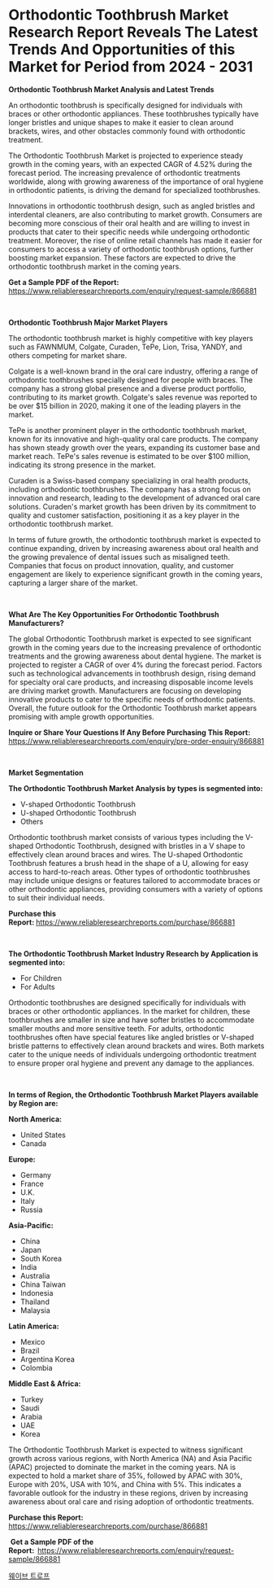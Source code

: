 <p><h1>Orthodontic Toothbrush Market Research Report Reveals The Latest Trends And Opportunities of this Market for Period from 2024 - 2031</h1></p><p><strong>Orthodontic Toothbrush Market Analysis and Latest Trends</strong></p>
<p><p>An orthodontic toothbrush is specifically designed for individuals with braces or other orthodontic appliances. These toothbrushes typically have longer bristles and unique shapes to make it easier to clean around brackets, wires, and other obstacles commonly found with orthodontic treatment.</p><p>The Orthodontic Toothbrush Market is projected to experience steady growth in the coming years, with an expected CAGR of 4.52% during the forecast period. The increasing prevalence of orthodontic treatments worldwide, along with growing awareness of the importance of oral hygiene in orthodontic patients, is driving the demand for specialized toothbrushes.</p><p>Innovations in orthodontic toothbrush design, such as angled bristles and interdental cleaners, are also contributing to market growth. Consumers are becoming more conscious of their oral health and are willing to invest in products that cater to their specific needs while undergoing orthodontic treatment. Moreover, the rise of online retail channels has made it easier for consumers to access a variety of orthodontic toothbrush options, further boosting market expansion. These factors are expected to drive the orthodontic toothbrush market in the coming years.</p></p>
<p><strong>Get a Sample PDF of the Report:&nbsp;</strong> <a href="https://www.reliableresearchreports.com/enquiry/request-sample/866881">https://www.reliableresearchreports.com/enquiry/request-sample/866881</a></p>
<p>&nbsp;</p>
<p><strong>Orthodontic Toothbrush Major Market Players</strong></p>
<p><p>The orthodontic toothbrush market is highly competitive with key players such as FAWNMUM, Colgate, Curaden, TePe, Lion, Trisa, YANDY, and others competing for market share. </p><p>Colgate is a well-known brand in the oral care industry, offering a range of orthodontic toothbrushes specially designed for people with braces. The company has a strong global presence and a diverse product portfolio, contributing to its market growth. Colgate's sales revenue was reported to be over $15 billion in 2020, making it one of the leading players in the market.</p><p>TePe is another prominent player in the orthodontic toothbrush market, known for its innovative and high-quality oral care products. The company has shown steady growth over the years, expanding its customer base and market reach. TePe's sales revenue is estimated to be over $100 million, indicating its strong presence in the market.</p><p>Curaden is a Swiss-based company specializing in oral health products, including orthodontic toothbrushes. The company has a strong focus on innovation and research, leading to the development of advanced oral care solutions. Curaden's market growth has been driven by its commitment to quality and customer satisfaction, positioning it as a key player in the orthodontic toothbrush market.</p><p>In terms of future growth, the orthodontic toothbrush market is expected to continue expanding, driven by increasing awareness about oral health and the growing prevalence of dental issues such as misaligned teeth. Companies that focus on product innovation, quality, and customer engagement are likely to experience significant growth in the coming years, capturing a larger share of the market.</p></p>
<p>&nbsp;</p>
<p><strong>What Are The Key Opportunities For Orthodontic Toothbrush Manufacturers?</strong></p>
<p><p>The global Orthodontic Toothbrush market is expected to see significant growth in the coming years due to the increasing prevalence of orthodontic treatments and the growing awareness about dental hygiene. The market is projected to register a CAGR of over 4% during the forecast period. Factors such as technological advancements in toothbrush design, rising demand for specialty oral care products, and increasing disposable income levels are driving market growth. Manufacturers are focusing on developing innovative products to cater to the specific needs of orthodontic patients. Overall, the future outlook for the Orthodontic Toothbrush market appears promising with ample growth opportunities.</p></p>
<p><strong>Inquire or Share Your Questions If Any Before Purchasing This Report:</strong> <a href="https://www.reliableresearchreports.com/enquiry/pre-order-enquiry/866881">https://www.reliableresearchreports.com/enquiry/pre-order-enquiry/866881</a></p>
<p>&nbsp;</p>
<p><strong>Market Segmentation</strong></p>
<p><strong>The Orthodontic Toothbrush Market Analysis by types is segmented into:</strong></p>
<p><ul><li>V-shaped Orthodontic Toothbrush</li><li>U-shaped Orthodontic Toothbrush</li><li>Others</li></ul></p>
<p><p>Orthodontic toothbrush market consists of various types including the V-shaped Orthodontic Toothbrush, designed with bristles in a V shape to effectively clean around braces and wires. The U-shaped Orthodontic Toothbrush features a brush head in the shape of a U, allowing for easy access to hard-to-reach areas. Other types of orthodontic toothbrushes may include unique designs or features tailored to accommodate braces or other orthodontic appliances, providing consumers with a variety of options to suit their individual needs.</p></p>
<p><strong>Purchase this Report:&nbsp;</strong><a href="https://www.reliableresearchreports.com/purchase/866881">https://www.reliableresearchreports.com/purchase/866881</a></p>
<p>&nbsp;</p>
<p><strong>The Orthodontic Toothbrush Market Industry Research by Application is segmented into:</strong></p>
<p><ul><li>For Children</li><li>For Adults</li></ul></p>
<p><p>Orthodontic toothbrushes are designed specifically for individuals with braces or other orthodontic appliances. In the market for children, these toothbrushes are smaller in size and have softer bristles to accommodate smaller mouths and more sensitive teeth. For adults, orthodontic toothbrushes often have special features like angled bristles or V-shaped bristle patterns to effectively clean around brackets and wires. Both markets cater to the unique needs of individuals undergoing orthodontic treatment to ensure proper oral hygiene and prevent any damage to the appliances.</p></p>
<p>&nbsp;</p>
<p><strong>In terms of Region, the Orthodontic Toothbrush Market Players available by Region are:</strong></p>
<p>
    <p> <strong> North America: </strong>
        <ul>
            <li>United States</li>
            <li>Canada</li>
        </ul>
        </p> 
    <p> <strong> Europe: </strong>
        <ul>
            <li>Germany</li>
            <li>France</li>
            <li>U.K.</li>
            <li>Italy</li>
            <li>Russia</li>
        </ul>
        </p> 
    <p> <strong> Asia-Pacific: </strong>
        <ul>
            <li>China</li>
            <li>Japan</li>
            <li>South Korea</li>
            <li>India</li>
            <li>Australia</li>
            <li>China Taiwan</li>
            <li>Indonesia</li>
            <li>Thailand</li>
            <li>Malaysia</li>
        </ul>
        </p> 
    <p> <strong> Latin America: </strong>
        <ul>
            <li>Mexico</li>
            <li>Brazil</li>
            <li>Argentina Korea</li>
            <li>Colombia</li>
        </ul>
        </p> 
    <p> <strong> Middle East & Africa: </strong>
        <ul>
            <li>Turkey</li>
            <li>Saudi</li>
            <li>Arabia</li>
            <li>UAE</li>
            <li>Korea</li>
        </ul>
    </p>
    </p>
<p><p>The Orthodontic Toothbrush Market is expected to witness significant growth across various regions, with North America (NA) and Asia Pacific (APAC) projected to dominate the market in the coming years. NA is expected to hold a market share of 35%, followed by APAC with 30%, Europe with 20%, USA with 10%, and China with 5%. This indicates a favorable outlook for the industry in these regions, driven by increasing awareness about oral care and rising adoption of orthodontic treatments.</p></p>
<p><strong>Purchase this Report: </strong><a href="https://www.reliableresearchreports.com/purchase/866881">https://www.reliableresearchreports.com/purchase/866881</a></p>
<p>&nbsp;<strong>Get a Sample PDF of the Report:&nbsp;&nbsp;</strong><a href="https://www.reliableresearchreports.com/enquiry/request-sample/866881">https://www.reliableresearchreports.com/enquiry/request-sample/866881</a></p>
<p><strong></strong></p>
<p><p><a href="https://github.com/jntpkh496620/Market-Research-Report-List-1/blob/main/53976652370.md">웨이브 트로프</a></p></p>